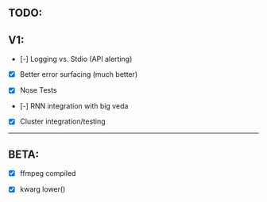 ## TODO:

## V1:

- [-] Logging vs. Stdio (API alerting)

- [x] Better error surfacing (much better)

- [x] Nose Tests

- [-] RNN integration with big veda

- [x] Cluster integration/testing

---

## BETA:

- [x] ffmpeg compiled

- [x] kwarg lower()


